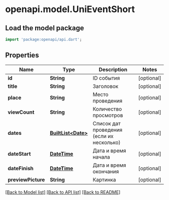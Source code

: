 # openapi.model.UniEventShort

## Load the model package
```dart
import 'package:openapi/api.dart';
```

## Properties
Name | Type | Description | Notes
------------ | ------------- | ------------- | -------------
**id** | **String** | ID события | [optional] 
**title** | **String** | Заголовок | [optional] 
**place** | **String** | Место проведения | [optional] 
**viewCount** | **String** | Количество просмотров | [optional] 
**dates** | [**BuiltList&lt;Date&gt;**](Date.md) | Список дат проведения (если их несколько) | [optional] 
**dateStart** | [**DateTime**](DateTime.md) | Дата и время начала | [optional] 
**dateFinish** | [**DateTime**](DateTime.md) | Дата и время окончания | [optional] 
**previewPicture** | **String** | Картинка | [optional] 

[[Back to Model list]](../README.md#documentation-for-models) [[Back to API list]](../README.md#documentation-for-api-endpoints) [[Back to README]](../README.md)


